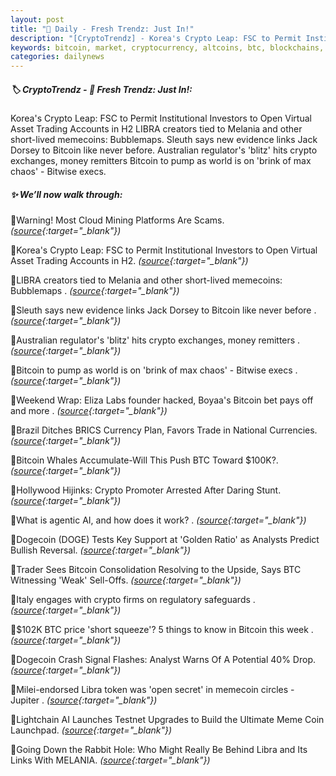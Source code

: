 ```yaml
---
layout: post
title: "🌇 Daily - Fresh Trendz: Just In!"
description: "[CryptoTrendz] - Korea's Crypto Leap: FSC to Permit Institutional Investors to Open Virtual Asset Trading Accounts in H2 LIBRA creators tied to Melania and other short-lived memecoins: Bubblemaps. Sleuth says new evidence links Jack Dorsey to Bitcoin like never before. Australian regulator's 'blitz' hits crypto exchanges, money remitters  Bitcoin to pump as world is on 'brink of max chaos' - Bitwise execs."
keywords: bitcoin, market, cryptocurrency, altcoins, btc, blockchains, bearmarket, assets, etheruem
categories: dailynews
---
```


##### 🏷️ CryptoTrendz - 📌 *Fresh Trendz: Just In!:*

Korea's Crypto Leap: FSC to Permit Institutional Investors to Open Virtual Asset Trading Accounts in H2 LIBRA creators tied to Melania and other short-lived memecoins: Bubblemaps. Sleuth says new evidence links Jack Dorsey to Bitcoin like never before. Australian regulator's 'blitz' hits crypto exchanges, money remitters  Bitcoin to pump as world is on 'brink of max chaos' - Bitwise execs.

##### ✨ *We’ll now walk through:*


🔹Warning! Most Cloud Mining Platforms Are Scams. *([source](https://s.avyag.com/2m60){:target="_blank"})*

🔹Korea's Crypto Leap: FSC to Permit Institutional Investors to Open Virtual Asset Trading Accounts in H2. *([source](https://s.avyag.com/l9fg){:target="_blank"})*

🔹LIBRA creators tied to Melania and other short-lived memecoins: Bubblemaps . *([source](https://s.avyag.com/zu1r){:target="_blank"})*

🔹Sleuth says new evidence links Jack Dorsey to Bitcoin like never before . *([source](https://s.avyag.com/ckrs){:target="_blank"})*

🔹Australian regulator's 'blitz' hits crypto exchanges, money remitters . *([source](https://s.avyag.com/nz2j){:target="_blank"})*

🔹Bitcoin to pump as world is on 'brink of max chaos' - Bitwise execs . *([source](https://s.avyag.com/6iw2){:target="_blank"})*

🔹Weekend Wrap: Eliza Labs founder hacked, Boyaa's Bitcoin bet pays off and more . *([source](https://s.avyag.com/e2y3){:target="_blank"})*

🔹Brazil Ditches BRICS Currency Plan, Favors Trade in National Currencies. *([source](https://s.avyag.com/78md){:target="_blank"})*

🔹Bitcoin Whales Accumulate-Will This Push BTC Toward $100K?. *([source](https://s.avyag.com/2mod){:target="_blank"})*

🔹Hollywood Hijinks: Crypto Promoter Arrested After Daring Stunt. *([source](https://s.avyag.com/exd2){:target="_blank"})*

🔹What is agentic AI, and how does it work? . *([source](https://s.avyag.com/4ysb){:target="_blank"})*

🔹Dogecoin (DOGE) Tests Key Support at 'Golden Ratio' as Analysts Predict Bullish Reversal. *([source](https://s.avyag.com/mzpv){:target="_blank"})*

🔹Trader Sees Bitcoin Consolidation Resolving to the Upside, Says BTC Witnessing 'Weak' Sell-Offs. *([source](https://s.avyag.com/8iex){:target="_blank"})*

🔹Italy engages with crypto firms on regulatory safeguards . *([source](https://s.avyag.com/2ul0){:target="_blank"})*

🔹$102K BTC price 'short squeeze'? 5 things to know in Bitcoin this week . *([source](https://s.avyag.com/odcy){:target="_blank"})*

🔹Dogecoin Crash Signal Flashes: Analyst Warns Of A Potential 40% Drop. *([source](https://s.avyag.com/x8bx){:target="_blank"})*

🔹Milei-endorsed Libra token was 'open secret' in memecoin circles - Jupiter . *([source](https://s.avyag.com/vwbb){:target="_blank"})*

🔹Lightchain AI Launches Testnet Upgrades to Build the Ultimate Meme Coin Launchpad. *([source](https://s.avyag.com/rnoa){:target="_blank"})*

🔹Going Down the Rabbit Hole: Who Might Really Be Behind Libra and Its Links With MELANIA. *([source](https://s.avyag.com/b9wf){:target="_blank"})*
